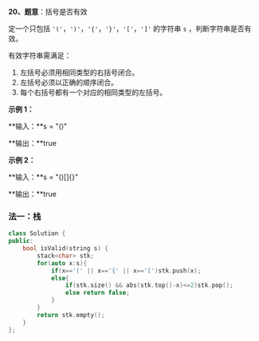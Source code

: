 **20、题意**：括号是否有效

定一个只包括 `'('`，`')'`，`'{'`，`'}'`，`'['`，`']'` 的字符串 `s` ，判断字符串是否有效。

有效字符串需满足：

1. 左括号必须用相同类型的右括号闭合。
2. 左括号必须以正确的顺序闭合。
3. 每个右括号都有一个对应的相同类型的左括号。

 

**示例 1：**

**输入：**s = "()"

**输出：**true

**示例 2：**

**输入：**s = "()[]{}"

**输出：**true



### 法一：栈

```cpp
class Solution {
public:
    bool isValid(string s) {
        stack<char> stk;
        for(auto x:s){
            if(x=='(' || x=='{' || x=='[')stk.push(x);
            else{
                if(stk.size() && abs(stk.top()-x)<=2)stk.pop();
                else return false;
            }
        }
        return stk.empty();
    }
};
```

